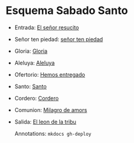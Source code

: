 # Esquema Sabado Santo

- Entrada: [El señor resucito](entrada/venimos_hoy_a_tu_altar.md)
- Señor ten piedad: [señor ten piedad](senior_ten_piedad/senior_5.md)
- Gloria: [Gloria](gloria/gloria_1.md)
- Aleluya: [Aleluya](aleluya/aleluya_1.md)
- Ofertorio: [Hemos entregado](ofertorio/te_presentamos_el_vino_y_el_pan.md)
- Santo: [Santo ](santo/santo_3.md)
- Cordero: [Cordero](cordero/cordero_4)
- Comunion: [Milagro de amors](comunion/milagro_de_amor.md)
- Salida: [El leon de la tribu](salida/piensa_en_maria.md)

  Annotations:
  `mkdocs gh-deploy`